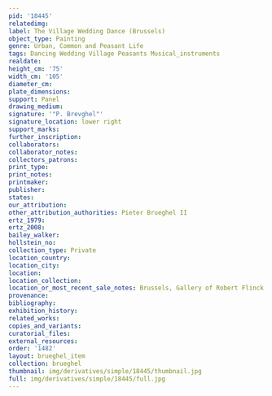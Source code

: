 ```yaml
---
pid: '18445'
relatedimg: 
label: The Village Wedding Dance (Brussels)
object_type: Painting
genre: Urban, Common and Peasant Life
tags: Dancing Wedding Village Peasants Musical_instruments
realdate: 
height_cm: '75'
width_cm: '105'
diameter_cm: 
plate_dimensions: 
support: Panel
drawing_medium: 
signature: '"P. Brevghel"'
signature_location: lower right
support_marks: 
further_inscription: 
collaborators: 
collaborator_notes: 
collectors_patrons: 
print_type: 
print_notes: 
printmaker: 
publisher: 
states: 
our_attribution: 
other_attribution_authorities: Pieter Brueghel II
ertz_1979: 
ertz_2008: 
bailey_walker: 
hollstein_no: 
collection_type: Private
location_country: 
location_city: 
location: 
location_collection: 
location_or_most_recent_sale_notes: Brussels, Gallery of Robert Flinck
provenance: 
bibliography: 
exhibition_history: 
related_works: 
copies_and_variants: 
curatorial_files: 
external_resources: 
order: '1482'
layout: brueghel_item
collection: brueghel
thumbnail: img/derivatives/simple/18445/thumbnail.jpg
full: img/derivatives/simple/18445/full.jpg
---
```

